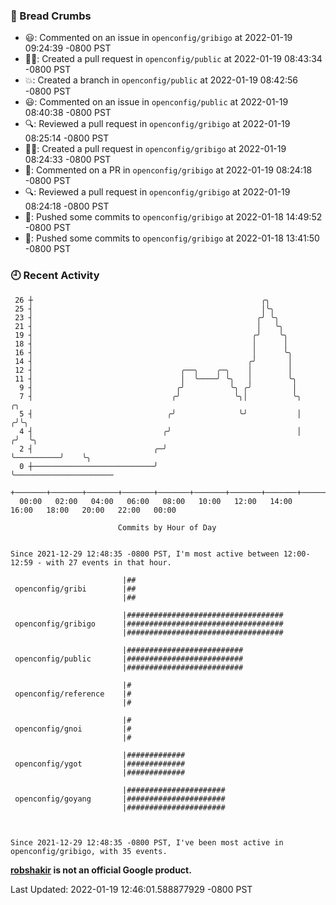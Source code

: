 ### 🍞 Bread Crumbs

 * 😃: Commented on an issue in `openconfig/gribigo` at 2022-01-19 09:24:39 -0800 PST
 * ✍🏼: Created a pull request in `openconfig/public` at 2022-01-19 08:43:34 -0800 PST
 * 💥: Created a branch in `openconfig/public` at 2022-01-19 08:42:56 -0800 PST
 * 😃: Commented on an issue in `openconfig/public` at 2022-01-19 08:40:38 -0800 PST
 * 🔍: Reviewed a pull request in  `openconfig/gribigo` at 2022-01-19 08:25:14 -0800 PST
 * ✍🏼: Created a pull request in `openconfig/gribigo` at 2022-01-19 08:24:33 -0800 PST
 * 💬: Commented on a PR in  `openconfig/gribigo` at 2022-01-19 08:24:18 -0800 PST
 * 🔍: Reviewed a pull request in  `openconfig/gribigo` at 2022-01-19 08:24:18 -0800 PST
 * 🚢: Pushed some commits to `openconfig/gribigo` at 2022-01-18 14:49:52 -0800 PST
 * 🚢: Pushed some commits to `openconfig/gribigo` at 2022-01-18 13:41:50 -0800 PST

### 🕘 Recent Activity
```
 26 ┼                                                   ╭╮
 25 ┤                                                   │╰╮
 23 ┤                                                  ╭╯ ╰╮
 21 ┤                                                  │   ╰╮
 19 ┤                                                 ╭╯    ╰╮
 18 ┤                                                 │      │
 16 ┤                                                 │      ╰╮
 14 ┤                                                ╭╯       │
 12 ┤                                 ╭──╮    ╭─╮    │        │
 11 ┤                                 │  ╰────╯ ╰╮   │        ╰╮
  9 ┤                                ╭╯          ╰╮ ╭╯         │
  7 ┤                               ╭╯            ╰╮│          ╰╮            ╭╮
  5 ┤                              ╭╯              ╰╯           │           ╭╯╰╮
  4 ┤                             ╭╯                            │          ╭╯  ╰╮
  2 ┤                           ╭─╯                             ╰──────────╯    ╰╮
  0 ┼───────────────────────────╯                                                ╰──────────────────────
    +───────+───────+───────+───────+───────+───────+───────+───────+───────+───────+───────+───────+────
  00:00   02:00   04:00   06:00   08:00   10:00   12:00   14:00   16:00   18:00   20:00   22:00   00:00   

						Commits by Hour of Day


Since 2021-12-29 12:48:35 -0800 PST, I'm most active between 12:00-12:59 - with 27 events in that hour.

```



```
                         |##
 openconfig/gribi        |##
                         |##

                         |###################################
 openconfig/gribigo      |###################################
                         |###################################

                         |##########################
 openconfig/public       |##########################
                         |##########################

                         |#
 openconfig/reference    |#
                         |#

                         |#
 openconfig/gnoi         |#
                         |#

                         |#############
 openconfig/ygot         |#############
                         |#############

                         |######################
 openconfig/goyang       |######################
                         |######################



Since 2021-12-29 12:48:35 -0800 PST, I've been most active in openconfig/gribigo, with 35 events.

```
**[robshakir](mailto:robjs@google.com) is not an official Google product.**  


Last Updated: 2022-01-19 12:46:01.588877929 -0800 PST
